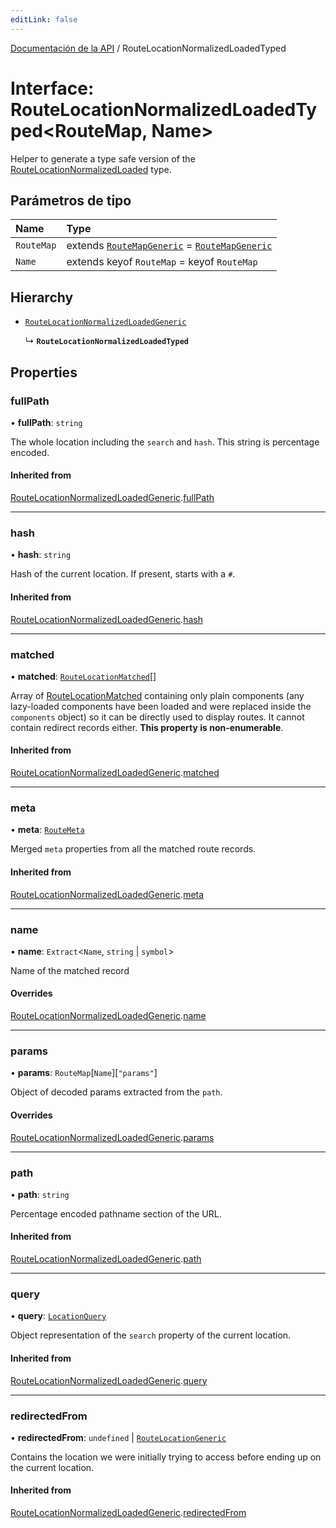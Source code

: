 ```yaml
---
editLink: false
---
```


[Documentación de la API](../index.md) / RouteLocationNormalizedLoadedTyped

# Interface: RouteLocationNormalizedLoadedTyped\<RouteMap, Name\>

Helper to generate a type safe version of the [RouteLocationNormalizedLoaded](../index.md#RouteLocationNormalizedLoaded) type.

## Parámetros de tipo

| Name       | Type                                                                                                        |
| :--------- | :---------------------------------------------------------------------------------------------------------- |
| `RouteMap` | extends [`RouteMapGeneric`](../index.md#RouteMapGeneric) = [`RouteMapGeneric`](../index.md#RouteMapGeneric) |
| `Name`     | extends keyof `RouteMap` = keyof `RouteMap`                                                                 |

## Hierarchy

- [`RouteLocationNormalizedLoadedGeneric`](RouteLocationNormalizedLoadedGeneric.md)

  ↳ **`RouteLocationNormalizedLoadedTyped`**

## Properties

### fullPath

• **fullPath**: `string`

The whole location including the `search` and `hash`. This string is
percentage encoded.

#### Inherited from

[RouteLocationNormalizedLoadedGeneric](RouteLocationNormalizedLoadedGeneric.md).[fullPath](RouteLocationNormalizedLoadedGeneric.md#fullPath)

---

### hash

• **hash**: `string`

Hash of the current location. If present, starts with a `#`.

#### Inherited from

[RouteLocationNormalizedLoadedGeneric](RouteLocationNormalizedLoadedGeneric.md).[hash](RouteLocationNormalizedLoadedGeneric.md#hash)

---

### matched

• **matched**: [`RouteLocationMatched`](RouteLocationMatched.md)[]

Array of [RouteLocationMatched](RouteLocationMatched.md) containing only plain components (any
lazy-loaded components have been loaded and were replaced inside the
`components` object) so it can be directly used to display routes. It
cannot contain redirect records either. **This property is non-enumerable**.

#### Inherited from

[RouteLocationNormalizedLoadedGeneric](RouteLocationNormalizedLoadedGeneric.md).[matched](RouteLocationNormalizedLoadedGeneric.md#matched)

---

### meta

• **meta**: [`RouteMeta`](RouteMeta.md)

Merged `meta` properties from all the matched route records.

#### Inherited from

[RouteLocationNormalizedLoadedGeneric](RouteLocationNormalizedLoadedGeneric.md).[meta](RouteLocationNormalizedLoadedGeneric.md#meta)

---

### name

• **name**: `Extract`\<`Name`, `string` \| `symbol`\>

Name of the matched record

#### Overrides

[RouteLocationNormalizedLoadedGeneric](RouteLocationNormalizedLoadedGeneric.md).[name](RouteLocationNormalizedLoadedGeneric.md#name)

---

### params

• **params**: `RouteMap`[`Name`][``"params"``]

Object of decoded params extracted from the `path`.

#### Overrides

[RouteLocationNormalizedLoadedGeneric](RouteLocationNormalizedLoadedGeneric.md).[params](RouteLocationNormalizedLoadedGeneric.md#params)

---

### path

• **path**: `string`

Percentage encoded pathname section of the URL.

#### Inherited from

[RouteLocationNormalizedLoadedGeneric](RouteLocationNormalizedLoadedGeneric.md).[path](RouteLocationNormalizedLoadedGeneric.md#path)

---

### query

• **query**: [`LocationQuery`](../index.md#LocationQuery)

Object representation of the `search` property of the current location.

#### Inherited from

[RouteLocationNormalizedLoadedGeneric](RouteLocationNormalizedLoadedGeneric.md).[query](RouteLocationNormalizedLoadedGeneric.md#query)

---

### redirectedFrom

• **redirectedFrom**: `undefined` \| [`RouteLocationGeneric`](RouteLocationGeneric.md)

Contains the location we were initially trying to access before ending up
on the current location.

#### Inherited from

[RouteLocationNormalizedLoadedGeneric](RouteLocationNormalizedLoadedGeneric.md).[redirectedFrom](RouteLocationNormalizedLoadedGeneric.md#redirectedFrom)
